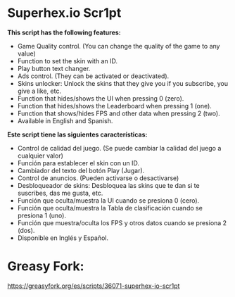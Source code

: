 # Superhex.io Scr1pt
<b>This script has the following features:</b>
* Game Quality control. (You can change the quality of the game to any value)
* Function to set the skin with an ID.
* Play button text changer.
* Ads control. (They can be activated or deactivated).
* Skins unlocker: Unlock the skins that they give you if you subscribe, you give a like, etc.
* Function that hides/shows the UI when pressing 0 (zero).
* Function that hides/shows the Leaderboard when pressing 1 (one).
* Function that shows/hides FPS and other data when pressing 2 (two).
* Available in English and Spanish.

<b>Este script tiene las siguientes características:</b>
* Control de calidad del juego. (Se puede cambiar la calidad del juego a cualquier valor)
* Función para establecer el skin con un ID.
* Cambiador del texto del botón Play (Jugar).
* Control de anuncios. (Pueden activarse o desactivarse)
* Desbloqueador de skins: Desbloquea las skins que te dan si te suscribes, das me gusta, etc.
* Función que oculta/muestra la UI cuando se presiona 0 (cero).
* Función que oculta/muestra la Tabla de clasificación cuando se presiona 1 (uno).
* Función que muestra/oculta los FPS y otros datos cuando se presiona 2 (dos).
* Disponible en Inglés y Español.

# Greasy Fork: 
https://greasyfork.org/es/scripts/36071-superhex-io-scr1pt
